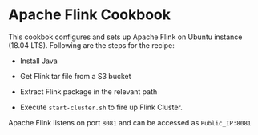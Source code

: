 # Apache Flink Cookbook

This cookbok configures and sets up Apache Flink on Ubuntu instance (18.04 LTS).
Following are the steps for the recipe:

- Install Java

- Get Flink tar file from a S3 bucket

- Extract Flink package in the relevant path

- Execute `start-cluster.sh` to fire up Flink Cluster.

Apache Flink listens on port `8081` and can be accessed as `Public_IP:8081`

